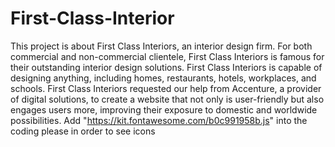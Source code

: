 # First-Class-Interior
This project is about First Class Interiors, an interior design firm. For both commercial and non-commercial clientele, First Class Interiors is famous for their outstanding interior design solutions. First Class Interiors is capable of designing anything, including homes, restaurants, hotels, workplaces, and schools. First Class Interiors requested our help from Accenture, a provider of digital solutions, to create a website that not only is user-friendly but also engages users more, improving their exposure to domestic and worldwide possibilities. Add "https://kit.fontawesome.com/b0c991958b.js" into the coding please in order to see icons
